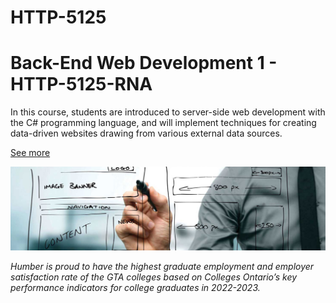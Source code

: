 # HTTP-5125
# Back-End Web Development 1 - HTTP-5125-RNA

In this course, students are introduced to server-side web development with the C# programming language, and will implement techniques for creating data-driven websites drawing from various external data sources.

[See more](https://www.humber.ca/course.html?code=HTTP%205125)

![img](web-development-certificate.jpg)

*Humber is proud to have the highest graduate employment and employer satisfaction rate of the GTA colleges based on Colleges Ontario’s key performance indicators for college graduates in 2022-2023.*
